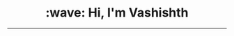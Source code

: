 <h1 align="center"> :wave: Hi, I'm Vashishth</h1>

---

[website]: https://0xvashishth.github.io/
[facebook]: https://www.facebook.com/people/Vashishth-Patel/100071806075318/
[youtube]: https://www.youtube.com/channel/UCT_aAHVTwIPvW3mEUfHbB7g
[instagram]: https://www.instagram.com/0xvashishth/
[linkedin]: https://www.linkedin.com/in/0xvashishth/
[askubuntu]: https://askubuntu.com/users/1357742/vashishth-patel
[codechef]: https://www.codechef.com/users/vashishth48
[hackerrank]: https://www.hackerrank.com/vashishth
[github]: https://www.github.com/0xvashishth
[qwicklabs]: https://www.cloudskillsboost.google/public_profiles/bf321214-af50-491e-a010-8fed8cb3d177
[devfolio]: https://devfolio.co/@0xvashishth
[leetcode]: https://leetcode.com/0xvashishth/
